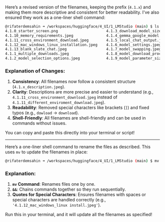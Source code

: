 Here’s a revised version of the filenames, keeping the prefix (`4.1.x`) and making them more descriptive and consistent for better readability. I've also ensured they work as a one-liner shell command:

```bash
@rifaterdemsahin ➜ /workspaces/huggingface/4_UI/1_LMStudio (main) $ ls
4.1.0_starter_screen.png                      4.1.3_download_model_size.jpeg
4.1.10_memory_requirements.jpeg               4.1.4_gemma_google_model.jpeg
4.1.11_cross_environment_download.jpeg        4.1.5_local_chat_output.jpeg
4.1.12_mac_windows_linux_installation.jpeg    4.1.6_model_settings.jpeg
4.1.13_blank_slate_chat.jpeg                  4.1.7_model_swapping.jpeg
4.1.1_multiple_downloads.jpeg                 4.1.8_model_download_process.jpeg
4.1.2_model_selection_options.jpeg            4.1.9_model_parameter_size.jpeg
```

### Explanation of Changes:
1. **Consistency**: All filenames now follow a consistent structure (`4.1.x_description.jpeg`).
2. **Clarity**: Descriptions are more precise and easier to understand (e.g., `4.1.11_cross_environment_download.jpeg` instead of `4.1.11_different_enviroment_download.jpeg`).
3. **Readability**: Removed special characters like brackets (`]`) and fixed typos (e.g., `dowload` → `download`).
4. **Shell-Friendly**: All filenames are shell-friendly and can be used in commands without issues.

You can copy and paste this directly into your terminal or script!

---

Here’s a one-liner shell command to rename the files as described. This uses `mv` to update the filenames in place:

```bash
@rifaterdemsahin ➜ /workspaces/huggingface/4_UI/1_LMStudio (main) $ mv 4.1.0_starterScreen.png 4.1.0_starter_screen.png && mv 4.1.1_multi_]downloads.jpeg 4.1.1_multiple_downloads.jpeg && mv 4.1.2_different_models_selection.jpeg 4.1.2_model_selection_options.jpeg && mv 4.1.3_dowload_size_of_the_model.jpeg 4.1.3_download_model_size.jpeg && mv '4.1.12_mac_windows_linux install.jpeg' 4.1.12_mac_windows_linux_installation.jpeg && mv 4.1.13_tabula_rassa_blabnk_slate_chat.jpeg 4.1.13_blank_slate_chat.jpeg && mv 4.1.10_needed_memory.jpeg 4.1.10_memory_requirements.jpeg && mv 4.1.11_different_enviroment_download.jpeg 4.1.11_cross_environment_download.jpeg
```

### Explanation:
1. **`mv` Command**: Renames files one by one.
2. **`&&`**: Chains commands together so they run sequentially.
3. **Quotes for Special Characters**: Ensures filenames with spaces or special characters are handled correctly (e.g., `'4.1.12_mac_windows_linux install.jpeg'`).

Run this in your terminal, and it will update all the filenames as specified!